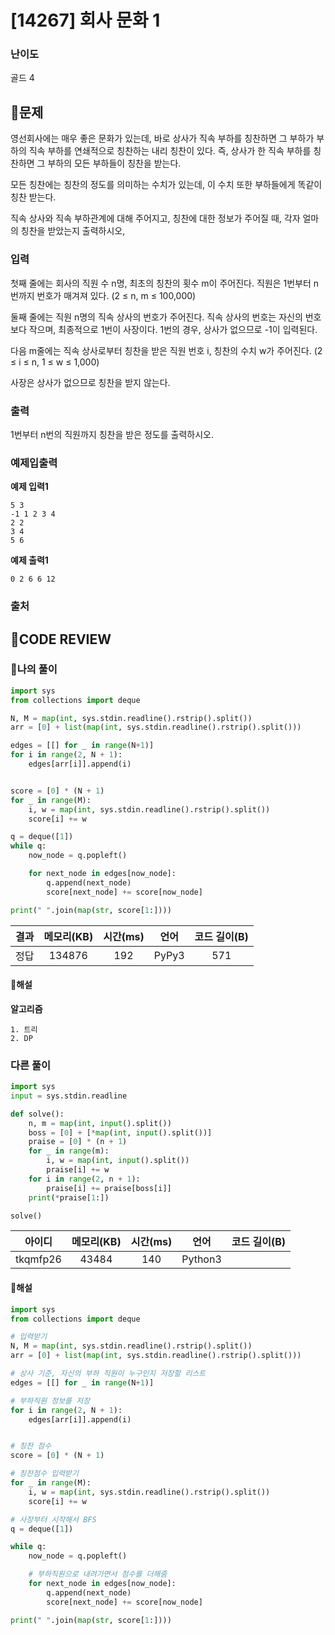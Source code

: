 # [14267] 회사 문화 1

### **난이도**
골드 4
## **📝문제**
영선회사에는 매우 좋은 문화가 있는데, 바로 상사가 직속 부하를 칭찬하면 그 부하가 부하의 직속 부하를 연쇄적으로 칭찬하는 내리 칭찬이 있다. 즉, 상사가 한 직속 부하를 칭찬하면 그 부하의 모든 부하들이 칭찬을 받는다.

모든 칭찬에는 칭찬의 정도를 의미하는 수치가 있는데, 이 수치 또한 부하들에게 똑같이 칭찬 받는다.

직속 상사와 직속 부하관계에 대해 주어지고, 칭찬에 대한 정보가 주어질 때, 각자 얼마의 칭찬을 받았는지 출력하시오,
### **입력**
첫째 줄에는 회사의 직원 수 n명, 최초의 칭찬의 횟수 m이 주어진다. 직원은 1번부터 n번까지 번호가 매겨져 있다. (2 ≤ n, m ≤ 100,000)

둘째 줄에는 직원 n명의 직속 상사의 번호가 주어진다. 직속 상사의 번호는 자신의 번호보다 작으며, 최종적으로 1번이 사장이다. 1번의 경우, 상사가 없으므로 -1이 입력된다.

다음 m줄에는 직속 상사로부터 칭찬을 받은 직원 번호 i, 칭찬의 수치 w가 주어진다. (2 ≤ i ≤ n, 1 ≤ w ≤ 1,000)

사장은 상사가 없으므로 칭찬을 받지 않는다.
### **출력**
1번부터 n번의 직원까지 칭찬을 받은 정도를 출력하시오.
### **예제입출력**

**예제 입력1**

```
5 3
-1 1 2 3 4
2 2
3 4
5 6
```

**예제 출력1**

```
0 2 6 6 12
```

### **출처**

## **🧐CODE REVIEW**

### **🧾나의 풀이**

```python
import sys
from collections import deque

N, M = map(int, sys.stdin.readline().rstrip().split())
arr = [0] + list(map(int, sys.stdin.readline().rstrip().split()))

edges = [[] for _ in range(N+1)]
for i in range(2, N + 1):
    edges[arr[i]].append(i)


score = [0] * (N + 1)
for _ in range(M):
    i, w = map(int, sys.stdin.readline().rstrip().split())
    score[i] += w

q = deque([1])
while q:
    now_node = q.popleft()

    for next_node in edges[now_node]:
        q.append(next_node)
        score[next_node] += score[now_node]

print(" ".join(map(str, score[1:])))
```

결과	| 메모리(KB) |	시간(ms) |	언어 |	코드 길이(B)
:----:|:-----:|:-----:|:-----:|:--------:
정답|134876|192|PyPy3|571
#### **📝해설**

**알고리즘**
```
1. 트리
2. DP
```

### **다른 풀이**

```python
import sys
input = sys.stdin.readline

def solve():
    n, m = map(int, input().split())
    boss = [0] + [*map(int, input().split())]
    praise = [0] * (n + 1)
    for _ in range(m):
        i, w = map(int, input().split())
        praise[i] += w
    for i in range(2, n + 1):
        praise[i] += praise[boss[i]]
    print(*praise[1:])

solve()
```

아이디 | 메모리(KB) |	시간(ms) |	언어 |	코드 길이(B) 
:-----:|:-----:|:-----:|:----:|:--------:
tkqmfp26|43484|140|Python3
#### **📝해설**

```python
import sys
from collections import deque

# 입력받기
N, M = map(int, sys.stdin.readline().rstrip().split())
arr = [0] + list(map(int, sys.stdin.readline().rstrip().split()))

# 상사 기준, 자신의 부하 직원이 누구인지 저장할 리스트
edges = [[] for _ in range(N+1)]

# 부하직원 정보를 저장
for i in range(2, N + 1):
    edges[arr[i]].append(i)


# 칭찬 점수
score = [0] * (N + 1)

# 칭찬점수 입력받기
for _ in range(M):
    i, w = map(int, sys.stdin.readline().rstrip().split())
    score[i] += w

# 사장부터 시작해서 BFS
q = deque([1])

while q:
    now_node = q.popleft()

    # 부하직원으로 내려가면서 점수를 더해줌
    for next_node in edges[now_node]:
        q.append(next_node)
        score[next_node] += score[now_node]

print(" ".join(map(str, score[1:])))
```
